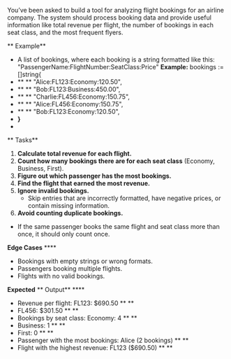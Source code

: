 You’ve been asked to build a tool for analyzing flight bookings for an airline company. The system should process booking data and provide useful information like total revenue per flight, the number of bookings in each seat class, and the most frequent flyers.

** Example**

* A list of bookings, where each booking is a string formatted like this:
  "PassengerName:FlightNumber:SeatClass:Price"
  **Example:** bookings := []string{
* **   ** "Alice:FL123:Economy:120.50",
* **   ** "Bob:FL123:Business:450.00",
* **   ** "Charlie:FL456:Economy:150.75",
* **   ** "Alice:FL456:Economy:150.75",
* **   ** "Bob:FL123:Economy:120.50",
* **}**
*

** Tasks**

1. **Calculate total revenue for each flight.**
2. **Count how many bookings there are for each seat class** (Economy, Business, First).
3. **Figure out which passenger has the most bookings.**
4. **Find the flight that earned the most revenue.**
5. **Ignore invalid bookings.**
   * Skip entries that are incorrectly formatted, have negative prices, or contain missing information.
6. **Avoid counting duplicate bookings.**

* If the same passenger books the same flight and seat class more than once, it should only count once.

**Edge Cases** ****

* Bookings with empty strings or wrong formats.
* Passengers booking multiple flights.
* Flights with no valid bookings.

**Expected** ** Output** ****

* Revenue per flight: FL123: \$690.50 ** **
* FL456: \$301.50 ** **
* Bookings by seat class: Economy: 4 ** **
* Business: 1 ** **
* First: 0 ** **
* Passenger with the most bookings: Alice (2 bookings) ** **
* Flight with the highest revenue: FL123 (\$690.50) ** **
